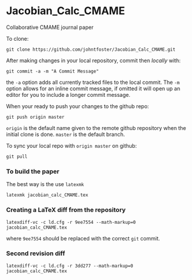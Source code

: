 Jacobian_Calc_CMAME
===================

Collaborative CMAME journal paper


To clone:

````
git clone https://github.com/johntfoster/Jacobian_Calc_CMAME.git
````

After making changes in your local repository, commit then _locally_ with:

````
git commit -a -m "A Commit Message"
````

the `-a` option adds all currently tracked files to the local commit.  The `-m` 
option allows for an inline commit message, if omitted it will open up an
editor for you to include a longer commit message.

When your ready to push your changes to the github repo:

````
git push origin master
````

`origin` is the default name given to the remote github repository when the
initial clone is done.  `master` is the default branch.

To sync your local repo with `origin master` on github:

````
git pull
````

### To build the paper ###
The best way is the use `latexmk`

````
latexmk jacobian_calc_CMAME.tex
````

### Creating a LaTeX diff from the repository

````
latexdiff-vc -c ld.cfg -r 9ee7554 --math-markup=0 jacobian_calc_CMAME.tex
````

where `9ee7554` should be replaced with the correct `git` commit.

### Second revision diff

````
latexdiff-vc -c ld.cfg -r 3dd277 --math-markup=0 jacobian_calc_CMAME.tex
````

